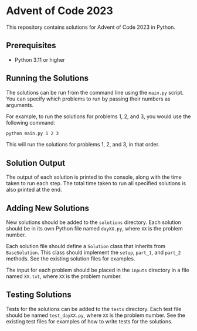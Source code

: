 # Advent of Code 2023

This repository contains solutions for Advent of Code 2023 in Python.

## Prerequisites

- Python 3.11 or higher

## Running the Solutions

The solutions can be run from the command line using the `main.py` script. You can specify which problems to run by passing their numbers as arguments.

For example, to run the solutions for problems 1, 2, and 3, you would use the following command:

```bash
python main.py 1 2 3
```

This will run the solutions for problems 1, 2, and 3, in that order.

## Solution Output

The output of each solution is printed to the console, along with the time taken to run each step. The total time taken to run all specified solutions is also printed at the end.

## Adding New Solutions

New solutions should be added to the `solutions` directory. Each solution should be in its own Python file named `dayXX.py`, where `XX` is the problem number.

Each solution file should define a `Solution` class that inherits from `BaseSolution`. This class should implement the `setup`, `part_1`, and `part_2` methods. See the existing solution files for examples.

The input for each problem should be placed in the `inputs` directory in a file named `XX.txt`, where `XX` is the problem number.

## Testing Solutions

Tests for the solutions can be added to the `tests` directory. Each test file should be named `test_dayXX.py`, where `XX` is the problem number. See the existing test files for examples of how to write tests for the solutions.
